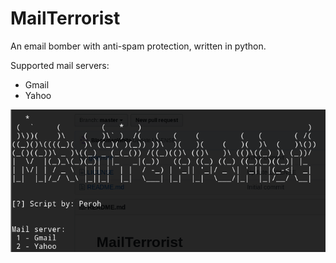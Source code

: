 # MailTerrorist
An email bomber with anti-spam protection, written in python.

Supported mail servers:
- Gmail
- Yahoo

![Screenshot](https://github.com/BlackmanWhite/MailTerrorist/blob/master/images/mail.PNG)
